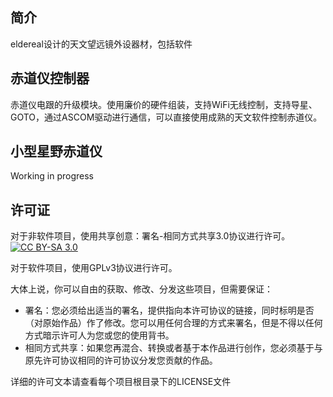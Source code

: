 ## 简介

eldereal设计的天文望远镜外设器材，包括软件

## 赤道仪控制器

赤道仪电跟的升级模块。使用廉价的硬件组装，支持WiFi无线控制，支持导星、GOTO，通过ASCOM驱动进行通信，可以直接使用成熟的天文软件控制赤道仪。

## 小型星野赤道仪

Working in progress

## 许可证

对于非软件项目，使用共享创意：署名-相同方式共享3.0协议进行许可。
[![CC BY-SA 3.0](https://licensebuttons.net/l/by-sa/3.0/88x31.png)](https://creativecommons.org/licenses/by-sa/3.0/cn/)

对于软件项目，使用GPLv3协议进行许可。

大体上说，你可以自由的获取、修改、分发这些项目，但需要保证：
 
 * 署名：您必须给出适当的署名，提供指向本许可协议的链接，同时标明是否（对原始作品）作了修改。您可以用任何合理的方式来署名，但是不得以任何方式暗示许可人为您或您的使用背书。
 * 相同方式共享：如果您再混合、转换或者基于本作品进行创作，您必须基于与原先许可协议相同的许可协议分发您贡献的作品。

详细的许可文本请查看每个项目根目录下的LICENSE文件
